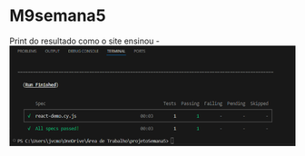 # M9semana5

Print do resultado como o site ensinou - 
![Texto Alternativo](./print_resultado_igual_do_tutorial.png)
